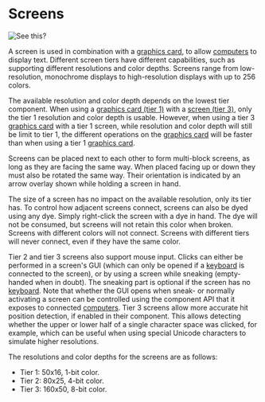 # Screens

![See this?](oredict:oc:screen1)

A screen is used in combination with a [graphics card](../item/graphicsCard1.md), to allow [computers](../general/computer.md) to display text. Different screen tiers have different capabilities, such as supporting different resolutions and color depths. Screens range from low-resolution, monochrome displays to high-resolution displays with up to 256 colors. 

The available resolution and color depth depends on the lowest tier component. When using a [graphics card (tier 1)](../item/graphicsCard1.md) with a [screen (tier 3)](screen3.md), only the tier 1 resolution and color depth is usable. However, when using a tier 3 [graphics card](../item/graphicsCard1.md) with a tier 1 screen, while resolution and color depth will still be limit to tier 1, the different operations on the [graphics card](../item/graphicsCard1.md) will be faster than when using a tier 1 [graphics card](../item/graphicsCard1.md).

Screens can be placed next to each other to form multi-block screens, as long as they are facing the same way. When placed facing up or down they must also be rotated the same way. Their orientation is indicated by an arrow overlay shown while holding a screen in hand.

The size of a screen has no impact on the available resolution, only its tier has. To control how adjacent screens connect, screens can also be dyed using any dye. Simply right-click the screen with a dye in hand. The dye will not be consumed, but screens will not retain this color when broken. Screens with different colors will not connect. Screens with different tiers will never connect, even if they have the same color.

Tier 2 and tier 3 screens also support mouse input. Clicks can either be performed in a screen's GUI (which can only be opened if a [keyboard](keyboard.md) is connected to the screen), or by using a screen while sneaking (empty-handed when in doubt). The sneaking part is optional if the screen has no [keyboard](keyboard.md). Note that whether the GUI opens when sneak- or normally activating a screen can be controlled using the component API that it exposes to connected [computers](../general/computer.md). Tier 3 screens allow more accurate hit position detection, if enabled in their component. This allows detecting whether the upper or lower half of a single character space was clicked, for example, which can be useful when using special Unicode characters to simulate higher resolutions.

The resolutions and color depths for the screens are as follows:
- Tier 1: 50x16, 1-bit color.
- Tier 2: 80x25, 4-bit color.
- Tier 3: 160x50, 8-bit color.
